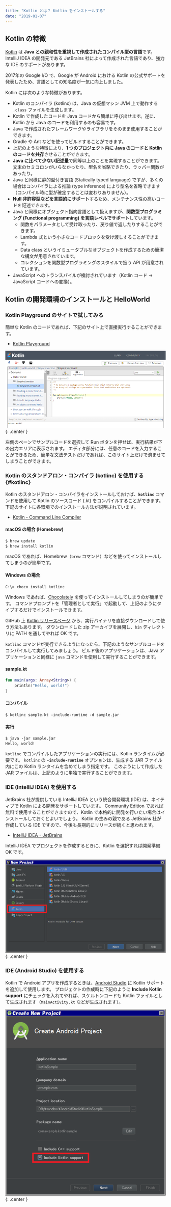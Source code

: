 ```yaml
---
title: "Kotlin とは？ Kotlin をインストールする"
date: "2019-01-07"
---
```


Kotlin の特徴
----

[Kotlin](https://kotlinlang.org/) は **Java との親和性を重視して作成されたコンパイル型の言語**です。
IntelliJ IDEA の開発元である JetBrains 社によって作成された言語であり、強力な IDE のサポートがあります。

2017年の Google I/O で、Google が Android における Kotlin の公式サポートを発表したため、言語としての知名度が一気に向上しました。

Kotlin には次のような特徴があります。

* Kotlin のコンパイラ (kotlinc) は、Java の仮想マシン JVM 上で動作する `.class` ファイルを生成します。
* Kotlin で作成したコードを Java コードから簡単に呼び出せます。逆に、Kotlin から Java のコードを利用するのも容易です。
* Java で作成されたフレームワークやライブラリをそのまま使用することができます。
* Gradle や Ant などを使ってビルドすることができます。
* 上記のような特徴により、**1 つのプロジェクト内に Java のコードと Kotlin のコードを共存**させることができます。
* **Java に比べて少ない記述量**で同等以上のことを実現することができます。文末のセミコロンがいらなかったり、型名を省略できたり、ラッパー関数があったり。
* Java と同様に静的型付き言語 (Statically typed language) ですが、多くの場合はコンパイラによる推論 (type inference) により型名を省略できます（コンパイル時に型が確定することは変わりありません）。
* **Null 非許容型などを言語的にサポート**するため、メンテナンス性の高いコードを記述できます。
* Java と同様にオブジェクト指向言語として扱えますが、**関数型プログラミング (Functional programming) を言語レベルでサポート**しています。
    * 関数をパラメータとして受け取ったり、戻り値で返したりすることができます。
    * Lambda 式という小さなコードブロックを受け渡しすることができます。
    * Data class というイミュータブルなオブジェクトを作成するための簡潔な構文が用意されています。
    * コレクションを関数型プログラミングのスタイルで扱う API が用意されています。
* JavaScript へのトランスパイルが検討されています（Kotlin コード → JavaScript コードへの変換）。


Kotlin の開発環境のインストールと HelloWorld
----

### Kotlin Playground のサイトで試してみる

簡単な Kotlin のコードであれば、下記のサイト上で直接実行することができます。

- [Kotlin Playground](https://play.kotlinlang.org/)

![install-try-kotlin.png](install-try-kotlin.png){: .center }

左側のペーンでサンプルコードを選択して Run ボタンを押せば、実行結果が下の出力エリアに表示されます。
エディタ部分には、任意のコードを入力することができるため、簡単な文法テストだけであれば、このサイト上だけで済ませてしまうことができます。


### Kotlin のスタンドアロン・コンパイラ (kotlinc) を使用する {#kotlinc}

Kotlin のスタンドアロン・コンパイラをインストールしておけば、**`kotlinc`** コマンドを使用して Kotlin のソースコード (.kt) をコンパイルすることができます。
下記のサイトに各環境でのインストール方法が説明されています。

- [Kotlin - Command Line Compiler](https://kotlinlang.org/docs/tutorials/command-line.html)

#### macOS の場合 (Homebrew)

```
$ brew update
$ brew install kotlin
```

macOS であれば、Homebrew（`brew` コマンド）などを使ってインストールしてしまうのが簡単です。


#### Windows の場合

```
C:\> choco install kotlinc
```

Windows であれば、[Chocolately](https://chocolatey.org/install) を使ってインストールしてしまうのが簡単です。
コマンドプロンプトを「管理者として実行」で起動して、上記のようにタイプするだけでインストールできます。

GitHub 上 [Kotlin リリースページ](https://github.com/JetBrains/kotlin/releases/) から、実行バイナリを直接ダウンロードして使う方法もあります。
ダウンロードした zip アーカイブを展開し、`bin` ディレクトリに PATH を通してやれば OK です。

`kotlinc` コマンドが実行できるようになったら、下記のようなサンプルコードをコンパイルして実行してみましょう。
ビルド後のアプリケーションは、Java アプリケーションと同様に `java` コマンドを使用して実行することができます。

#### sample.kt

~~~ kt
fun main(args: Array<String>) {
    println("Hello, world!")
}
~~~

#### コンパイル

~~~
$ kotlinc sample.kt -include-runtime -d sample.jar
~~~

#### 実行

~~~
$ java -jar sample.jar
Hello, world!
~~~

`kotlinc` でコンパイルしたアプリケーションの実行には、Kotlin ランタイムが必要です。
`kotlinc` の **`-include-runtime`** オプションは、生成する JAR ファイル内にこの Kotlin ランタイムを含めてしまう指定です。
このようにして作成した JAR ファイルは、上記のように単独で実行することができます。


### IDE (IntelliJ IDEA) を使用する

JetBrains 社が提供している IntelliJ IDEA という統合開発環境 (IDE) は、ネイティブで Kotlin による開発をサポートしています。
Community Edition であれば無料で使用することができますので、Kotlin で本格的に開発を行いたい場合はインストールしておくとよいでしょう。
Kotlin の生みの親である JetBrains 社が作成している IDE ですので、今後も長期的にリリースが続くと思われます。

- [IntelliJ IDEA - JetBrains](https://www.jetbrains.com/idea/)

IntelliJ IDEA でプロジェクトを作成するときに、Kotlin を選択すれば開発準備 OK です。

![install-idea.png](install-idea.png){: .center }


### IDE (Android Studio) を使用する

Kotlin で Android アプリを作成するときは、[Android Studio](https://developer.android.com/studio/) に Kotlin サポートを追加して使用します。
プロジェクトの作成時に下記のように **Include Kotlin support** にチェックを入れてやれば、スケルトンコードも Kotlin ファイルとして生成されます（`MainActivity.kt` などが生成されます）。

![install-studio.png](install-studio.png){: .center }

